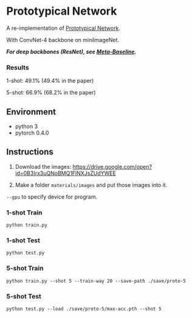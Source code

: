 # Prototypical Network

A re-implementation of [Prototypical Network](https://arxiv.org/abs/1703.05175).

With ConvNet-4 backbone on miniImageNet.

***For deep backbones (ResNet), see [Meta-Baseline](https://github.com/cyvius96/few-shot-meta-baseline).***

### Results

1-shot: 49.1% (49.4% in the paper)

5-shot: 66.9% (68.2% in the paper)

## Environment

* python 3
* pytorch 0.4.0

## Instructions

1. Download the images: https://drive.google.com/open?id=0B3Irx3uQNoBMQ1FlNXJsZUdYWEE

2. Make a folder `materials/images` and put those images into it.

`--gpu` to specify device for program.

### 1-shot Train

`python train.py`

### 1-shot Test

`python test.py` 

### 5-shot Train

`python train.py --shot 5 --train-way 20 --save-path ./save/proto-5`

### 5-shot Test

`python test.py --load ./save/proto-5/max-acc.pth --shot 5`
